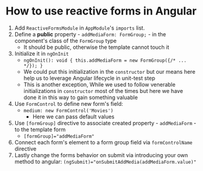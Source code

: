 # How to use reactive forms in Angular

1. Add `ReactiveFormsModule` in `AppModule`'s `imports` list.
2. Define a **public** property - `addMediaForm: FormGroup;` - in the component's class of the `FormGroup` type
   - It should be public, otherwise the template cannot touch it
3. Initialize it in `ngOnInit`
   - `ngOnInit(): void { this.addMediaForm = new FormGroup({/* ... */}); }`
   - We could put this initialization in the `constructor` but our means here help us to leverage Angular lifecycle in unit-test step
   - This is another exception, While we used to follow venerable initializations in `constructor` most of the times but here we have done it in this way to gain something valuable
4. Use `FormControl` to define new form's field:
   - `medium: new FormControl('Movies')`
     - Here we can pass default values
5. Use `[formGroup]` directive to associate created property - `addMediaForm` - to the template form
   - `[formGroup]="addMediaForm"`
6. Connect each form's element to a form group field via `formControlName` directive
7. Lastly change the forms behavior on submit via introducing your own method to angular: `(ngSubmit)="onSubmitAddMedia(addMediaForm.value)"`
